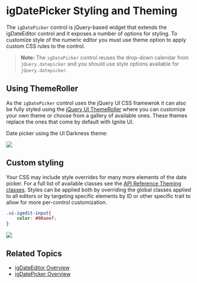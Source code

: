 ﻿<!--
|metadata|
{
    "fileName": "igdatepicker-styling-and-theming",
    "controlName": "igDatePicker",
    "tags": ["Styling","Theming"]
}
|metadata|
-->

# igDatePicker Styling and Theming


The `igDatePicker` control is jQuery-based widget that extends the igDateEditor control and it exposes a number of options for styling. To customize style of the numeric editor you must use theme option to apply custom CSS rules to the control.

> **Note:** The `igDatePicker` control reuses the drop-down calendar from `jQuery.datepicker` and you should use style options available for `jQuery.datepicker`.

## Using ThemeRoller

As the `igDatePicker` control uses the jQuery UI CSS framewrok it can also be fully styled using the [jQuery UI ThemeRoller](http://jqueryui.com/themeroller/) where you can customize your own theme or choose from a gallery of available ones. These themes replace the ones that come by default with Ignite UI.

Date picker using the UI Darkness theme:


![](\images\igDatePicker_themeroller.png)

## Custom styling

Your CSS may include style overrides for many more elements of the date picker. For a full list of available classes see the [API Reference Theming classes](%%jQueryApiUrl%%/ui.igDateEditor#theming). Styles can be applied both by overriding the global classes applied to all editors or by targeting specific elements by ID or other specific trait to allow for more per-control customization.

```css
.ui-igedit-input{
	color: #00aeef;
}
```

![](\images\igDatePicker_custom_style.png)

## Related Topics

-   [igDateEditor Overview](igDateEditor-Overview.html)
-   [igDatePicker Overview](igDatePicker-Overview.html)

 

 



